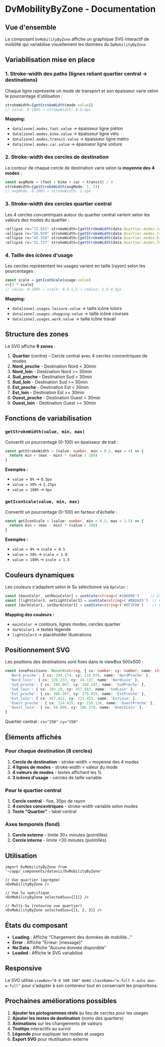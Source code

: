 # DvMobilityByZone - Documentation

## Vue d'ensemble

Le composant `DvMobilityByZone` affiche un graphique SVG interactif de mobilité qui variabilise visuellement les données du `DpMobilityByZone`.

## Variabilisation mise en place

### 1. **Stroke-width des paths** (lignes reliant quartier central → destinations)

Chaque ligne représente un mode de transport et son épaisseur varie selon le pourcentage d'utilisation :

```typescript
strokeWidth={getStrokeWidth(mode.value)}
// value: 0-100% → strokeWidth: 0.5-4px
```

**Mapping:**
- `data[zone].modes.foot.value` → épaisseur ligne piéton
- `data[zone].modes.bike.value` → épaisseur ligne vélo
- `data[zone].modes.transit.value` → épaisseur ligne métro
- `data[zone].modes.car.value` → épaisseur ligne voiture

### 2. **Stroke-width des cercles de destination**

Le contour de chaque cercle de destination varie selon la **moyenne des 4 modes** :

```typescript
const avgMode = (foot + bike + car + transit) / 4
strokeWidth={getStrokeWidth(avgMode, 1, 5)}
// avgMode: 0-100% → strokeWidth: 1-5px
```

### 3. **Stroke-width des cercles quartier central**

Les 4 cercles concentriques autour du quartier central varient selon les valeurs des modes du quartier :

```typescript
<ellipse rx="72.541" strokeWidth={getStrokeWidth(data.Quartier.modes.car.value, 0.5, 3)} />
<ellipse rx="58.939" strokeWidth={getStrokeWidth(data.Quartier.modes.transit.value, 0.5, 3)} />
<ellipse rx="45.338" strokeWidth={getStrokeWidth(data.Quartier.modes.bike.value, 0.5, 3)} />
<ellipse rx="31.737" strokeWidth={getStrokeWidth(data.Quartier.modes.foot.value, 0.5, 3)} />
```

### 4. **Taille des icônes d'usage**

Les cercles représentant les usages varient en taille (rayon) selon les pourcentages :

```typescript
const scale = getIconScale(usage.value)
r={3 * scale}
// value: 0-100% → scale: 0.5-1.5 → radius: 1.5-4.5px
```

**Mapping:**
- `data[zone].usages.leisure.value` → taille icône loisirs
- `data[zone].usages.shopping.value` → taille icône courses
- `data[zone].usages.work.value` → taille icône travail

## Structure des zones

Le SVG affiche **9 zones** :

1. **Quartier** (centre) - Cercle central avec 4 cercles concentriques de modes
2. **Nord_proche** - Destination Nord < 30min
3. **Nord_loin** - Destination Nord >= 30min
4. **Sud_proche** - Destination Sud < 30min
5. **Sud_loin** - Destination Sud >= 30min
6. **Est_proche** - Destination Est < 30min
7. **Est_loin** - Destination Est >= 30min
8. **Ouest_proche** - Destination Ouest < 30min
9. **Ouest_loin** - Destination Ouest >= 30min

## Fonctions de variabilisation

### `getStrokeWidth(value, min, max)`

Convertit un pourcentage (0-100) en épaisseur de trait :

```typescript
const getStrokeWidth = (value: number, min = 0.5, max = 4) => {
  return min + (max - min) * (value / 100)
}
```

**Exemples :**
- `value = 0%` → `0.5px`
- `value = 50%` → `2.25px`
- `value = 100%` → `4px`

### `getIconScale(value, min, max)`

Convertit un pourcentage (0-100) en facteur d'échelle :

```typescript
const getIconScale = (value: number, min = 0.5, max = 1.5) => {
  return min + (max - min) * (value / 100)
}
```

**Exemples :**
- `value = 0%` → `scale = 0.5`
- `value = 50%` → `scale = 1.0`
- `value = 100%` → `scale = 1.5`

## Couleurs dynamiques

Les couleurs s'adaptent selon le Su sélectionné via `DpColor` :

```typescript
const [mainColor, setMainColor] = useState<string>('#186000')     // Couleur principale
const [lightColor3, setLightColor3] = useState<string>('#BADA55')  // Couleur claire
const [darkColor1, setDarkColor1] = useState<string>('#0F3F00')    // Couleur foncée
```

**Mapping des couleurs :**
- `mainColor` → contours, lignes modes, cercles quartier
- `darkColor1` → textes légende
- `lightColor3` → placeholder illustrations

## Positionnement SVG

Les positions des destinations sont fixes dans le viewBox 500x500 :

```typescript
const zonePositions: Record<string, { cx: number; cy: number; name: string }> = {
  'Nord_proche': { cx: 294.174, cy: 116.074, name: 'NordProche' },
  'Nord_loin': { cx: 226.233, cy: 44.137, name: 'NordLoin' },
  'Sud_proche': { cx: 206.047, cy: 380.197, name: 'SudProche' },
  'Sud_loin': { cx: 283.29, cy: 457.083, name: 'SudLoin' },
  'Est_proche': { cx: 386.507, cy: 279.035, name: 'EstProche' },
  'Est_loin': { cx: 457.422, cy: 221.453, name: 'EstLoin' },
  'Ouest_proche': { cx: 114.415, cy: 210.136, name: 'OuestProche' },
  'Ouest_loin': { cx: 56.009, cy: 286.279, name: 'OuestLoin' },
}
```

Quartier central : `cx="250" cy="250"`

## Éléments affichés

### Pour chaque destination (8 cercles)

1. **Cercle de destination** - stroke-width = moyenne des 4 modes
2. **4 lignes de modes** - stroke-width = valeur du mode
3. **4 valeurs de modes** - textes affichant les %
4. **3 icônes d'usage** - cercles de taille variable

### Pour le quartier central

1. **Cercle central** - fixe, 30px de rayon
2. **4 cercles concentriques** - stroke-width variable selon modes
3. **Texte "Quartier"** - label central

### Axes temporels (fond)

1. **Cercle externe** - limite 30+ minutes (pointillés)
2. **Cercle interne** - limite <30 minutes (pointillés)

## Utilisation

```tsx
import DvMobilityByZone from '~/app/_components/dataviz/DvMobilityByZone'

// Vue quartier (agrégée)
<DvMobilityByZone />

// Vue Su spécifique
<DvMobilityByZone selectedSus={[1]} />

// Multi-Su (retourne vue quartier)
<DvMobilityByZone selectedSus={[1, 2, 3]} />
```

## États du composant

- **Loading** : Affiche "Chargement des données de mobilité..."
- **Error** : Affiche "Erreur: [message]"
- **No Data** : Affiche "Aucune donnée disponible"
- **Loaded** : Affiche le SVG variabilisé

## Responsive

Le SVG utilise `viewBox="0 0 500 500"` avec `className="w-full h-auto max-w-full"` pour s'adapter à son conteneur tout en conservant les proportions.

## Prochaines améliorations possibles

1. **Ajouter les pictogrammes réels** au lieu de cercles pour les usages
2. **Ajouter les textes de destination** (noms des quartiers)
3. **Animations** sur les changements de valeurs
4. **Tooltips** interactifs au survol
5. **Légende** pour expliquer les modes et usages
6. **Export SVG** pour réutilisation externe
